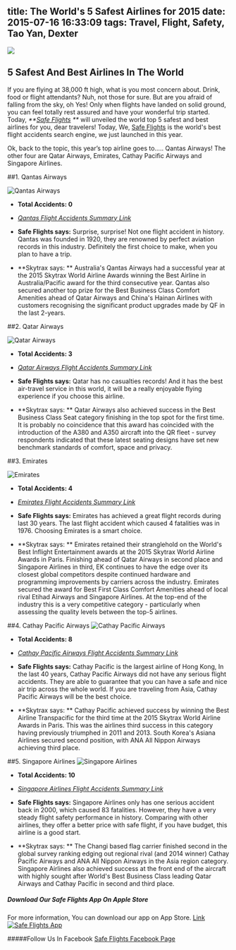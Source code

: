 title: The World's 5 Safest Airlines for 2015
date: 2015-07-16 16:33:09
tags: Travel, Flight, Safety, Tao Yan, Dexter
---
![](https://www.nationalairlines.com/css/images/nationalairlines_3.jpg)

## 5 Safest And Best Airlines In The World 
If you are flying at 38,000 ft high, what is you most concern about. Drink, food or flight attendants? Nuh, not those for sure. But are you afraid of falling from the sky, oh Yes! Only when flights have landed on solid ground, you can feel totally rest assured and have your wonderful trip started. Today, _**[Safe Flights](http://www.safetyflights.com/) **_ will unveiled the world top 5 safest and best airlines for you, dear travelers! Today, We, [Safe Flights](http://www.safetyflights.com/) is the world's best flight accidents search engine, we just launched in this year.

<!-- more --> 
Ok, back to the topic, this year’s top airline goes to…..
Qantas Airways! The other four are Qatar Airways, Emirates, Cathay Pacific Airways and Singapore Airlines.


##1. Qantas Airways

![Qantas Airways](https://upload.wikimedia.org/wikipedia/commons/3/38/Qantas_A380-800_VH-OQD_SIN_2011-2-5.png)

* **Total Accidents: 0**  
* _[Qantas Flight Accidents Summary Link](http://www.safetyflights.com/#!/search/airline/Qantas)_ 
* **Safe Flights says:**  Surprise, surprise! Not one flight accident in history. Qantas was founded in 1920, they are renowned by perfect aviation records in this industry. Definitely the first choice to make, when you plan to have a trip.

* **Skytrax says: ** Australia's Qantas Airways had a successful year at the 2015 Skytrax World Airline Awards winning the Best Airline in Australia/Pacific award for the third consecutive year. Qantas also secured another top prize for the Best Business Class Comfort Amenities ahead of Qatar Airways and China's Hainan Airlines with customers recognising the significant product upgrades made by QF in the last 2-years.

##2. Qatar Airways

![Qatar Airways](http://www.lowcostholidays.com/blog/wp-content/uploads/2014/10/flightsinternationaluk.co_.uk_.jpg)

* **Total Accidents: 3** 
*  _[Qatar Airways Flight Accidents Summary Link](http://www.safetyflights.com/#!/search/airline/Qatar%20Airways)_
* **Safe Flights says:** Qatar has no casualties records! And it has the best air-travel service in this world, it will be a really enjoyable flying experience if you choose this airline.

* **Skytrax says: ** Qatar Airways also achieved success in the Best Business Class Seat category finishing in the top spot for the first time. It is probably no coincidence that this award has coincided with the introduction of the A380 and A350 aircraft into the QR fleet - survey respondents indicated that these latest seating designs have set new benchmark standards of comfort, space and privacy. 

##3. Emirates

![Emirates](http://www.aspireaviation.com/wp-content/uploads/2015/04/Image-1-An-Emirates-Boeing-777-300-ER-aircraft.jpg)

* **Total Accidents: 4** 
*  _[Emirates Flight Accidents Summary Link](http://www.safetyflights.com/#!/search/airline/Emirates)_ 
*  **Safe Flights says:**  Emirates has achieved a great flight records during last 30 years. The last flight accident which caused 4 fatalities was in 1976. Choosing Emirates is a smart choice.

*  **Skytrax says: ** Emirates retained their stranglehold on the World's Best Inflight Entertainment awards at the 2015 Skytrax World Airline Awards in Paris. Finishing ahead of Qatar Airways in second place and Singapore Airlines in third, EK continues to have the edge over its closest global competitors despite continued hardware and programming improvements by carriers across the industry. Emirates secured the award for Best First Class Comfort Amenities ahead of local rival Etihad Airways and Singapore Airlines. At the top-end of the industry this is a very competitive category - particularly when assessing the quality levels between the top-5 airlines.

##4. Cathay Pacific Airways
![Cathay Pacific Airways](http://downloads.cathaypacific.com/cx/aboutus/sd/2012/images/home/img_banner_1.jpg)

* **Total Accidents: 8** 
*  _[Cathay Pacific Airways Flight Accidents Summary Link](http://www.safetyflights.com/#!/search/airline/Cathay%20Pacific)_ 
*  **Safe Flights says:** Cathay Pacific is the largest airline of Hong Kong, In the last 40 years, Cathay Pacific Airways did not have any serious flight accidents. They are able to guarantee that you can have a safe and nice air trip across the whole world. If you are traveling from Asia, Cathay Pacific Airways will be the best choice.

*  **Skytrax says: ** Cathay Pacific achieved success by winning the Best Airline Transpacific for the third time at the 2015 Skytrax World Airline Awards in Paris. This was the airlines third success in this category having previously triumphed in 2011 and 2013. South Korea's Asiana Airlines secured second position, with ANA All Nippon Airways achieving third place.

##5. Singapore Airlines
![Singapore Airlines](http://flyawaysimulation.com/images/downloadshots/2146-sing-sdbzip-18-sin3.jpg)

* **Total Accidents: 10** 
*  _[Singapore Airlines Flight Accidents Summary Link](http://www.safetyflights.com/#!/search/airline/Singapore%20Airlines)_ 
*  **Safe Flights says:**  Singapore Airlines only has one serious accident back in 2000, which caused 83 fatalities. However, they have a very steady flight safety performance in history. Comparing with other airlines, they offer a better price with safe flight, if you have budget, this airline is a good start.

*  **Skytrax says: **  The Changi based flag carrier finished second in the global survey ranking edging out regional rival (and 2014 winner) Cathay Pacific Airways and ANA All Nippon Airways in the Asia region category. Singapore Airlines also achieved success at the front end of the aircraft with highly sought after World's Best Business Class leading Qatar Airways and Cathay Pacific in second and third place.


##### Download Our Safe Flights  App On Apple Store
For more information, You can download our app on App Store. [Link](https://itunes.apple.com/hk/app/flight-accidents/id998433297?mt=8&ign-mpt=uo%3D4)
[![Safe Flights App](http://www.safetyflights.com/images/ios-app.png)](https://itunes.apple.com/hk/app/flight-accidents/id998433297?mt=8&ign-mpt=uo%3D4)

#####Follow Us In Facebook
[Safe Flights Facebook Page](https://www.facebook.com/FlightSafetyIsWhatWeCare?fref=ts)

